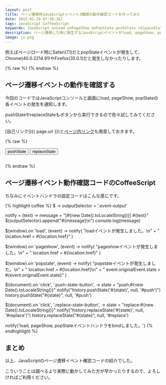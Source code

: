```yaml
---
layout: post
title: ページ遷移時JavaScriptイベント3種類の動作確認コードを作ってみた
date: 2015-01-29 07:36:38J
tags: JavaScript CoffeeScript
keywords: JavaScript onLoad onPageShow onPopState pushState relpaceState Rails turbolinks
description: ページ遷移した時に発生するJavaScriptイベントがload, pageShow, popStateといくつかあってブラウザによって挙動が違ったりするので動作確認用のコードを作りました。Railsのturbolinks機能を使う時など、結構確認することがありそうなので公開しておきます。
image: js.png
---
```


例えばページロード時にSafari(7.1)だとpopStateイベントが発生して、Chrome(40.0.2214.91)やFirefox(35.0.1)だと発生しなかったりします。

{% raw %}
<a name="self"></a>
<a name="push"></a>
<a name="replace"></a>
{% endraw %}

## ページ遷移イベントの動作を確認する

今回のコードではJavaScriptコンソールと画面にload, pageShow, popStateの各イベントの発生を通知します。

pushStateやreplaceStateもボタンから実行できるので色々試してみてください。

[自己リンク]({{ page.url }})と[ページ内リンク](#self)も用意しておきます。

{% raw %}
<script src="/js/jquery.min.js"></script>
<script src="/js/transition.js"></script>

<input type="button" class="push-state-button" value="pushState"/>
<input type="button" class="replace-state-button" value="replaceState"/>
<pre><code class="event-output"></code></pre>
{% endraw %}

## ページ遷移イベント動作確認コードのCoffeeScript

ちなみにイベントハンドラの設定コードはこんな感じです。

{% highlight coffee %}
$ ->
  outputSelector = '.event-output'

  notify = (text) ->
    message = "[#{new Date().toLocaleString()}] #{text}"
    $(outputSelector).append("#{message}\n")
    console.log(message)

  $(window).on 'load', (event) ->
    notify(
      "loadイベントが発生しました。\n" +
      "  location.href = #{location.href}"
    )

  $(window).on 'pageshow', (event) ->
    notify(
      "pageshowイベントが発生しました。\n" +
      "  location.href = #{location.href}"
    )

  $(window).on 'popstate', (event) ->
    notify(
      "popstateイベントが発生しました。\n" +
      "  location.href = #{location.href}\n" +
      "  event.originalEvent.state = #{event.originalEvent.state}"
    )

  $(document).on 'click', '.push-state-button', ->
    state = "push:#{new Date().toLocaleString()}"
    notify("history.pushState('#{state}', null, '#push')")
    history.pushState("#{state}", null, '#push')

  $(document).on 'click', '.replace-state-button', ->
    state = "replace:#{new Date().toLocaleString()}"
    notify("history.replaceState('#{state}', null, '#replace')")
    history.replaceState("#{state}", null, '#replace')

  notify('load, pageShow, popStateイベントハンドラをbindしました。')
{% endhighlight %}

## まとめ

以上、JavaScriptのページ遷移イベント確認コードの紹介でした。

こういうことは調べるより実際に動かしてみた方が早かったりするので、よろしければご利用ください。
